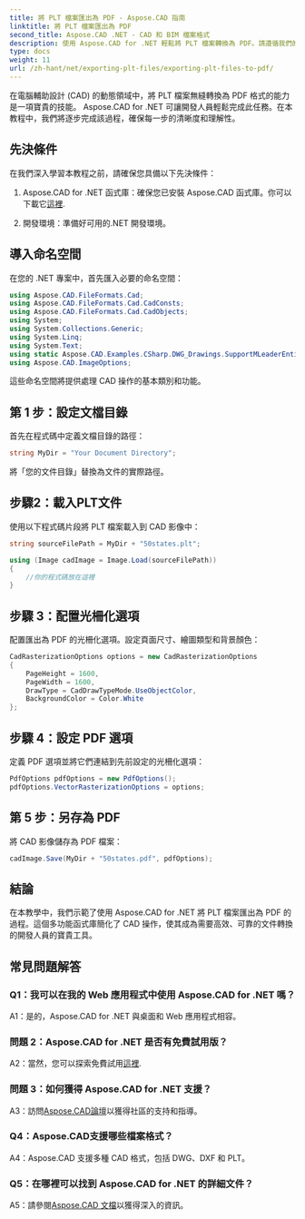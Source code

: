 ```yaml
---
title: 將 PLT 檔案匯出為 PDF - Aspose.CAD 指南
linktitle: 將 PLT 檔案匯出為 PDF
second_title: Aspose.CAD .NET - CAD 和 BIM 檔案格式
description: 使用 Aspose.CAD for .NET 輕鬆將 PLT 檔案轉換為 PDF。請遵循我們的逐步指南，以獲得無縫整合和可靠的結果。
type: docs
weight: 11
url: /zh-hant/net/exporting-plt-files/exporting-plt-files-to-pdf/
---
```

在電腦輔助設計 (CAD) 的動態領域中，將 PLT 檔案無縫轉換為 PDF 格式的能力是一項寶貴的技能。 Aspose.CAD for .NET 可讓開發人員輕鬆完成此任務。在本教程中，我們將逐步完成該過程，確保每一步的清晰度和理解性。

## 先決條件

在我們深入學習本教程之前，請確保您具備以下先決條件：

1.  Aspose.CAD for .NET 函式庫：確保您已安裝 Aspose.CAD 函式庫。你可以下載它[這裡](https://releases.aspose.com/cad/net/).

2. 開發環境：準備好可用的.NET 開發環境。

## 導入命名空間

在您的 .NET 專案中，首先匯入必要的命名空間：

```csharp
using Aspose.CAD.FileFormats.Cad;
using Aspose.CAD.FileFormats.Cad.CadConsts;
using Aspose.CAD.FileFormats.Cad.CadObjects;
using System;
using System.Collections.Generic;
using System.Linq;
using System.Text;
using static Aspose.CAD.Examples.CSharp.DWG_Drawings.SupportMLeaderEntityForDWGFormat;
using Aspose.CAD.ImageOptions;
```

這些命名空間將提供處理 CAD 操作的基本類別和功能。

## 第 1 步：設定文檔目錄

首先在程式碼中定義文檔目錄的路徑：

```csharp
string MyDir = "Your Document Directory";
```

將「您的文件目錄」替換為文件的實際路徑。

## 步驟2：載入PLT文件

使用以下程式碼片段將 PLT 檔案載入到 CAD 影像中：

```csharp
string sourceFilePath = MyDir + "50states.plt";

using (Image cadImage = Image.Load(sourceFilePath))
{
    //你的程式碼放在這裡
}
```

## 步驟 3：配置光柵化選項

配置匯出為 PDF 的光柵化選項。設定頁面尺寸、繪圖類型和背景顏色：

```csharp
CadRasterizationOptions options = new CadRasterizationOptions
{
    PageHeight = 1600,
    PageWidth = 1600,
    DrawType = CadDrawTypeMode.UseObjectColor,
    BackgroundColor = Color.White
};
```

## 步驟 4：設定 PDF 選項

定義 PDF 選項並將它們連結到先前設定的光柵化選項：

```csharp
PdfOptions pdfOptions = new PdfOptions();
pdfOptions.VectorRasterizationOptions = options;
```

## 第 5 步：另存為 PDF

將 CAD 影像儲存為 PDF 檔案：

```csharp
cadImage.Save(MyDir + "50states.pdf", pdfOptions);
```

## 結論

在本教學中，我們示範了使用 Aspose.CAD for .NET 將 PLT 檔案匯出為 PDF 的過程。這個多功能函式庫簡化了 CAD 操作，使其成為需要高效、可靠的文件轉換的開發人員的寶貴工具。

## 常見問題解答

### Q1：我可以在我的 Web 應用程式中使用 Aspose.CAD for .NET 嗎？

A1：是的，Aspose.CAD for .NET 與桌面和 Web 應用程式相容。

### 問題 2：Aspose.CAD for .NET 是否有免費試用版？

 A2：當然，您可以探索免費試用[這裡](https://releases.aspose.com/).

### 問題 3：如何獲得 Aspose.CAD for .NET 支援？

 A3：訪問[Aspose.CAD論壇](https://forum.aspose.com/c/cad/19)以獲得社區的支持和指導。

### Q4：Aspose.CAD支援哪些檔案格式？

A4：Aspose.CAD 支援多種 CAD 格式，包括 DWG、DXF 和 PLT。

### Q5：在哪裡可以找到 Aspose.CAD for .NET 的詳細文件？

 A5：請參閱[Aspose.CAD 文檔](https://reference.aspose.com/cad/net/)以獲得深入的資訊。